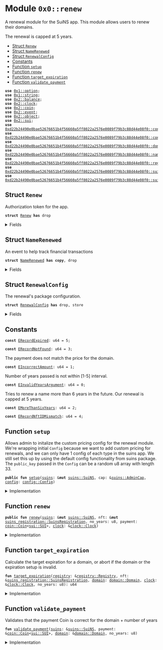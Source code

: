
<a name="0x0_renew"></a>

# Module `0x0::renew`

A renewal module for the SuiNS app.
This module allows users to renew their domains.

The renewal is capped at 5 years.


-  [Struct `Renew`](#0x0_renew_Renew)
-  [Struct `NameRenewed`](#0x0_renew_NameRenewed)
-  [Struct `RenewalConfig`](#0x0_renew_RenewalConfig)
-  [Constants](#@Constants_0)
-  [Function `setup`](#0x0_renew_setup)
-  [Function `renew`](#0x0_renew_renew)
-  [Function `target_expiration`](#0x0_renew_target_expiration)
-  [Function `validate_payment`](#0x0_renew_validate_payment)


<pre><code><b>use</b> <a href="dependencies/move-stdlib/option.md#0x1_option">0x1::option</a>;
<b>use</b> <a href="dependencies/move-stdlib/string.md#0x1_string">0x1::string</a>;
<b>use</b> <a href="dependencies/sui-framework/balance.md#0x2_balance">0x2::balance</a>;
<b>use</b> <a href="dependencies/sui-framework/clock.md#0x2_clock">0x2::clock</a>;
<b>use</b> <a href="dependencies/sui-framework/coin.md#0x2_coin">0x2::coin</a>;
<b>use</b> <a href="dependencies/sui-framework/event.md#0x2_event">0x2::event</a>;
<b>use</b> <a href="dependencies/sui-framework/object.md#0x2_object">0x2::object</a>;
<b>use</b> <a href="dependencies/sui-framework/sui.md#0x2_sui">0x2::sui</a>;
<b>use</b> <a href="dependencies/suins/config.md#0xd22b24490e0bae52676651b4f56660a5ff8022a2576e0089f79b3c88d44e08f0_config">0xd22b24490e0bae52676651b4f56660a5ff8022a2576e0089f79b3c88d44e08f0::config</a>;
<b>use</b> <a href="dependencies/suins/constants.md#0xd22b24490e0bae52676651b4f56660a5ff8022a2576e0089f79b3c88d44e08f0_constants">0xd22b24490e0bae52676651b4f56660a5ff8022a2576e0089f79b3c88d44e08f0::constants</a>;
<b>use</b> <a href="dependencies/suins/domain.md#0xd22b24490e0bae52676651b4f56660a5ff8022a2576e0089f79b3c88d44e08f0_domain">0xd22b24490e0bae52676651b4f56660a5ff8022a2576e0089f79b3c88d44e08f0::domain</a>;
<b>use</b> <a href="dependencies/suins/name_record.md#0xd22b24490e0bae52676651b4f56660a5ff8022a2576e0089f79b3c88d44e08f0_name_record">0xd22b24490e0bae52676651b4f56660a5ff8022a2576e0089f79b3c88d44e08f0::name_record</a>;
<b>use</b> <a href="dependencies/suins/registry.md#0xd22b24490e0bae52676651b4f56660a5ff8022a2576e0089f79b3c88d44e08f0_registry">0xd22b24490e0bae52676651b4f56660a5ff8022a2576e0089f79b3c88d44e08f0::registry</a>;
<b>use</b> <a href="dependencies/suins/suins.md#0xd22b24490e0bae52676651b4f56660a5ff8022a2576e0089f79b3c88d44e08f0_suins">0xd22b24490e0bae52676651b4f56660a5ff8022a2576e0089f79b3c88d44e08f0::suins</a>;
<b>use</b> <a href="dependencies/suins/suins_registration.md#0xd22b24490e0bae52676651b4f56660a5ff8022a2576e0089f79b3c88d44e08f0_suins_registration">0xd22b24490e0bae52676651b4f56660a5ff8022a2576e0089f79b3c88d44e08f0::suins_registration</a>;
</code></pre>



<a name="0x0_renew_Renew"></a>

## Struct `Renew`

Authorization token for the app.


<pre><code><b>struct</b> <a href="renew.md#0x0_renew_Renew">Renew</a> <b>has</b> drop
</code></pre>



<details>
<summary>Fields</summary>


<dl>
<dt>
<code>dummy_field: bool</code>
</dt>
<dd>

</dd>
</dl>


</details>

<a name="0x0_renew_NameRenewed"></a>

## Struct `NameRenewed`

An event to help track financial transactions


<pre><code><b>struct</b> <a href="renew.md#0x0_renew_NameRenewed">NameRenewed</a> <b>has</b> <b>copy</b>, drop
</code></pre>



<details>
<summary>Fields</summary>


<dl>
<dt>
<code><a href="dependencies/suins/domain.md#0xd22b24490e0bae52676651b4f56660a5ff8022a2576e0089f79b3c88d44e08f0_domain">domain</a>: <a href="dependencies/suins/domain.md#0xd22b24490e0bae52676651b4f56660a5ff8022a2576e0089f79b3c88d44e08f0_domain_Domain">domain::Domain</a></code>
</dt>
<dd>

</dd>
<dt>
<code>amount: u64</code>
</dt>
<dd>

</dd>
</dl>


</details>

<a name="0x0_renew_RenewalConfig"></a>

## Struct `RenewalConfig`

The renewal's package configuration.


<pre><code><b>struct</b> <a href="renew.md#0x0_renew_RenewalConfig">RenewalConfig</a> <b>has</b> drop, store
</code></pre>



<details>
<summary>Fields</summary>


<dl>
<dt>
<code><a href="dependencies/suins/config.md#0xd22b24490e0bae52676651b4f56660a5ff8022a2576e0089f79b3c88d44e08f0_config">config</a>: <a href="dependencies/suins/config.md#0xd22b24490e0bae52676651b4f56660a5ff8022a2576e0089f79b3c88d44e08f0_config_Config">config::Config</a></code>
</dt>
<dd>

</dd>
</dl>


</details>

<a name="@Constants_0"></a>

## Constants


<a name="0x0_renew_ERecordExpired"></a>



<pre><code><b>const</b> <a href="renew.md#0x0_renew_ERecordExpired">ERecordExpired</a>: u64 = 5;
</code></pre>



<a name="0x0_renew_ERecordNotFound"></a>



<pre><code><b>const</b> <a href="renew.md#0x0_renew_ERecordNotFound">ERecordNotFound</a>: u64 = 3;
</code></pre>



<a name="0x0_renew_EIncorrectAmount"></a>

The payment does not match the price for the domain.


<pre><code><b>const</b> <a href="renew.md#0x0_renew_EIncorrectAmount">EIncorrectAmount</a>: u64 = 1;
</code></pre>



<a name="0x0_renew_EInvalidYearsArgument"></a>

Number of years passed is not within [1-5] interval.


<pre><code><b>const</b> <a href="renew.md#0x0_renew_EInvalidYearsArgument">EInvalidYearsArgument</a>: u64 = 0;
</code></pre>



<a name="0x0_renew_EMoreThanSixYears"></a>

Tries to renew a name more than 6 years in the future.
Our renewal is capped at 5 years.


<pre><code><b>const</b> <a href="renew.md#0x0_renew_EMoreThanSixYears">EMoreThanSixYears</a>: u64 = 2;
</code></pre>



<a name="0x0_renew_ERecordNftIDMismatch"></a>



<pre><code><b>const</b> <a href="renew.md#0x0_renew_ERecordNftIDMismatch">ERecordNftIDMismatch</a>: u64 = 4;
</code></pre>



<a name="0x0_renew_setup"></a>

## Function `setup`

Allows admin to initalize the custom pricing config for the renewal module.
We're wrapping initial <code>Config</code> because we want to add custom pricing for renewals,
and we can only have 1 config of each type in the suins app.
We still set this up by using the default config functionality from suins package.
The <code>public_key</code> passed in the <code>Config</code> can be a random u8 array with length 33.


<pre><code><b>public</b> <b>fun</b> <a href="renew.md#0x0_renew_setup">setup</a>(<a href="dependencies/suins/suins.md#0xd22b24490e0bae52676651b4f56660a5ff8022a2576e0089f79b3c88d44e08f0_suins">suins</a>: &<b>mut</b> <a href="dependencies/suins/suins.md#0xd22b24490e0bae52676651b4f56660a5ff8022a2576e0089f79b3c88d44e08f0_suins_SuiNS">suins::SuiNS</a>, cap: &<a href="dependencies/suins/suins.md#0xd22b24490e0bae52676651b4f56660a5ff8022a2576e0089f79b3c88d44e08f0_suins_AdminCap">suins::AdminCap</a>, <a href="dependencies/suins/config.md#0xd22b24490e0bae52676651b4f56660a5ff8022a2576e0089f79b3c88d44e08f0_config">config</a>: <a href="dependencies/suins/config.md#0xd22b24490e0bae52676651b4f56660a5ff8022a2576e0089f79b3c88d44e08f0_config_Config">config::Config</a>)
</code></pre>



<details>
<summary>Implementation</summary>


<pre><code><b>public</b> <b>fun</b> <a href="renew.md#0x0_renew_setup">setup</a>(<a href="dependencies/suins/suins.md#0xd22b24490e0bae52676651b4f56660a5ff8022a2576e0089f79b3c88d44e08f0_suins">suins</a>: &<b>mut</b> SuiNS, cap: &AdminCap, <a href="dependencies/suins/config.md#0xd22b24490e0bae52676651b4f56660a5ff8022a2576e0089f79b3c88d44e08f0_config">config</a>: Config) {
    <a href="dependencies/suins/suins.md#0xd22b24490e0bae52676651b4f56660a5ff8022a2576e0089f79b3c88d44e08f0_suins_add_config">suins::add_config</a>&lt;<a href="renew.md#0x0_renew_RenewalConfig">RenewalConfig</a>&gt;(cap, <a href="dependencies/suins/suins.md#0xd22b24490e0bae52676651b4f56660a5ff8022a2576e0089f79b3c88d44e08f0_suins">suins</a>, <a href="renew.md#0x0_renew_RenewalConfig">RenewalConfig</a> { <a href="dependencies/suins/config.md#0xd22b24490e0bae52676651b4f56660a5ff8022a2576e0089f79b3c88d44e08f0_config">config</a> });
}
</code></pre>



</details>

<a name="0x0_renew_renew"></a>

## Function `renew`



<pre><code><b>public</b> <b>fun</b> <a href="renew.md#0x0_renew">renew</a>(<a href="dependencies/suins/suins.md#0xd22b24490e0bae52676651b4f56660a5ff8022a2576e0089f79b3c88d44e08f0_suins">suins</a>: &<b>mut</b> <a href="dependencies/suins/suins.md#0xd22b24490e0bae52676651b4f56660a5ff8022a2576e0089f79b3c88d44e08f0_suins_SuiNS">suins::SuiNS</a>, nft: &<b>mut</b> <a href="dependencies/suins/suins_registration.md#0xd22b24490e0bae52676651b4f56660a5ff8022a2576e0089f79b3c88d44e08f0_suins_registration_SuinsRegistration">suins_registration::SuinsRegistration</a>, no_years: u8, payment: <a href="dependencies/sui-framework/coin.md#0x2_coin_Coin">coin::Coin</a>&lt;<a href="dependencies/sui-framework/sui.md#0x2_sui_SUI">sui::SUI</a>&gt;, <a href="dependencies/sui-framework/clock.md#0x2_clock">clock</a>: &<a href="dependencies/sui-framework/clock.md#0x2_clock_Clock">clock::Clock</a>)
</code></pre>



<details>
<summary>Implementation</summary>


<pre><code><b>public</b> <b>fun</b> <a href="renew.md#0x0_renew">renew</a>(
    <a href="dependencies/suins/suins.md#0xd22b24490e0bae52676651b4f56660a5ff8022a2576e0089f79b3c88d44e08f0_suins">suins</a>: &<b>mut</b> SuiNS,
    nft: &<b>mut</b> SuinsRegistration,
    no_years: u8,
    payment: Coin&lt;SUI&gt;,
    <a href="dependencies/sui-framework/clock.md#0x2_clock">clock</a>: &Clock
) {
    // authorization occurs inside the call.
    <b>let</b> <a href="dependencies/suins/domain.md#0xd22b24490e0bae52676651b4f56660a5ff8022a2576e0089f79b3c88d44e08f0_domain">domain</a> =  nft.<a href="dependencies/suins/domain.md#0xd22b24490e0bae52676651b4f56660a5ff8022a2576e0089f79b3c88d44e08f0_domain">domain</a>();
    // check <b>if</b> the name is valid, for <b>public</b> registration
    // Also checks <b>if</b> the <a href="dependencies/suins/domain.md#0xd22b24490e0bae52676651b4f56660a5ff8022a2576e0089f79b3c88d44e08f0_domain">domain</a> is not a subdomain, validates label lengths, TLD.
    <a href="dependencies/suins/config.md#0xd22b24490e0bae52676651b4f56660a5ff8022a2576e0089f79b3c88d44e08f0_config_assert_valid_user_registerable_domain">config::assert_valid_user_registerable_domain</a>(&<a href="dependencies/suins/domain.md#0xd22b24490e0bae52676651b4f56660a5ff8022a2576e0089f79b3c88d44e08f0_domain">domain</a>);

    // check that the payment is correct for the specified name.
    <a href="renew.md#0x0_renew_validate_payment">validate_payment</a>(<a href="dependencies/suins/suins.md#0xd22b24490e0bae52676651b4f56660a5ff8022a2576e0089f79b3c88d44e08f0_suins">suins</a>, &payment, &<a href="dependencies/suins/domain.md#0xd22b24490e0bae52676651b4f56660a5ff8022a2576e0089f79b3c88d44e08f0_domain">domain</a>, no_years);

    // Get <a href="dependencies/suins/registry.md#0xd22b24490e0bae52676651b4f56660a5ff8022a2576e0089f79b3c88d44e08f0_registry">registry</a> (also checks that app is authorized) + start validating.
    <b>let</b> <a href="dependencies/suins/registry.md#0xd22b24490e0bae52676651b4f56660a5ff8022a2576e0089f79b3c88d44e08f0_registry">registry</a> = <a href="dependencies/suins/suins.md#0xd22b24490e0bae52676651b4f56660a5ff8022a2576e0089f79b3c88d44e08f0_suins_app_registry_mut">suins::app_registry_mut</a>&lt;<a href="renew.md#0x0_renew_Renew">Renew</a>, Registry&gt;(<a href="renew.md#0x0_renew_Renew">Renew</a> {}, <a href="dependencies/suins/suins.md#0xd22b24490e0bae52676651b4f56660a5ff8022a2576e0089f79b3c88d44e08f0_suins">suins</a>);

    // Calculate target expiration. Aborts <b>if</b> expiration or selected years are invalid.
    <b>let</b> target_expiration = <a href="renew.md#0x0_renew_target_expiration">target_expiration</a>(<a href="dependencies/suins/registry.md#0xd22b24490e0bae52676651b4f56660a5ff8022a2576e0089f79b3c88d44e08f0_registry">registry</a>, nft, <a href="dependencies/suins/domain.md#0xd22b24490e0bae52676651b4f56660a5ff8022a2576e0089f79b3c88d44e08f0_domain">domain</a>, <a href="dependencies/sui-framework/clock.md#0x2_clock">clock</a>, no_years);

    // set the expiration of the NFT + the <a href="dependencies/suins/registry.md#0xd22b24490e0bae52676651b4f56660a5ff8022a2576e0089f79b3c88d44e08f0_registry">registry</a>'s name record.
    <a href="dependencies/suins/registry.md#0xd22b24490e0bae52676651b4f56660a5ff8022a2576e0089f79b3c88d44e08f0_registry">registry</a>.set_expiration_timestamp_ms(nft, <a href="dependencies/suins/domain.md#0xd22b24490e0bae52676651b4f56660a5ff8022a2576e0089f79b3c88d44e08f0_domain">domain</a>, target_expiration);

    sui::event::emit(<a href="renew.md#0x0_renew_NameRenewed">NameRenewed</a> { <a href="dependencies/suins/domain.md#0xd22b24490e0bae52676651b4f56660a5ff8022a2576e0089f79b3c88d44e08f0_domain">domain</a>, amount: <a href="dependencies/sui-framework/coin.md#0x2_coin_value">coin::value</a>(&payment) });
    <a href="dependencies/suins/suins.md#0xd22b24490e0bae52676651b4f56660a5ff8022a2576e0089f79b3c88d44e08f0_suins_app_add_balance">suins::app_add_balance</a>(<a href="renew.md#0x0_renew_Renew">Renew</a> {}, <a href="dependencies/suins/suins.md#0xd22b24490e0bae52676651b4f56660a5ff8022a2576e0089f79b3c88d44e08f0_suins">suins</a>, <a href="dependencies/sui-framework/coin.md#0x2_coin_into_balance">coin::into_balance</a>(payment));
}
</code></pre>



</details>

<a name="0x0_renew_target_expiration"></a>

## Function `target_expiration`

Calculate the target expiration for a domain,
or abort if the domain or the expiration setup is invalid.


<pre><code><b>fun</b> <a href="renew.md#0x0_renew_target_expiration">target_expiration</a>(<a href="dependencies/suins/registry.md#0xd22b24490e0bae52676651b4f56660a5ff8022a2576e0089f79b3c88d44e08f0_registry">registry</a>: &<a href="dependencies/suins/registry.md#0xd22b24490e0bae52676651b4f56660a5ff8022a2576e0089f79b3c88d44e08f0_registry_Registry">registry::Registry</a>, nft: &<a href="dependencies/suins/suins_registration.md#0xd22b24490e0bae52676651b4f56660a5ff8022a2576e0089f79b3c88d44e08f0_suins_registration_SuinsRegistration">suins_registration::SuinsRegistration</a>, <a href="dependencies/suins/domain.md#0xd22b24490e0bae52676651b4f56660a5ff8022a2576e0089f79b3c88d44e08f0_domain">domain</a>: <a href="dependencies/suins/domain.md#0xd22b24490e0bae52676651b4f56660a5ff8022a2576e0089f79b3c88d44e08f0_domain_Domain">domain::Domain</a>, <a href="dependencies/sui-framework/clock.md#0x2_clock">clock</a>: &<a href="dependencies/sui-framework/clock.md#0x2_clock_Clock">clock::Clock</a>, no_years: u8): u64
</code></pre>



<details>
<summary>Implementation</summary>


<pre><code><b>fun</b> <a href="renew.md#0x0_renew_target_expiration">target_expiration</a>(
    <a href="dependencies/suins/registry.md#0xd22b24490e0bae52676651b4f56660a5ff8022a2576e0089f79b3c88d44e08f0_registry">registry</a>: &Registry,
    nft: &SuinsRegistration,
    <a href="dependencies/suins/domain.md#0xd22b24490e0bae52676651b4f56660a5ff8022a2576e0089f79b3c88d44e08f0_domain">domain</a>: Domain,
    <a href="dependencies/sui-framework/clock.md#0x2_clock">clock</a>: &Clock,
    no_years: u8,
): u64 {
    <b>let</b> name_record_option = <a href="dependencies/suins/registry.md#0xd22b24490e0bae52676651b4f56660a5ff8022a2576e0089f79b3c88d44e08f0_registry">registry</a>.lookup(<a href="dependencies/suins/domain.md#0xd22b24490e0bae52676651b4f56660a5ff8022a2576e0089f79b3c88d44e08f0_domain">domain</a>);
    // validate that the <a href="dependencies/suins/name_record.md#0xd22b24490e0bae52676651b4f56660a5ff8022a2576e0089f79b3c88d44e08f0_name_record">name_record</a> still exists in the <a href="dependencies/suins/registry.md#0xd22b24490e0bae52676651b4f56660a5ff8022a2576e0089f79b3c88d44e08f0_registry">registry</a>.
    <b>assert</b>!(<a href="dependencies/move-stdlib/option.md#0x1_option_is_some">option::is_some</a>(&name_record_option), <a href="renew.md#0x0_renew_ERecordNotFound">ERecordNotFound</a>);

    <b>let</b> <a href="dependencies/suins/name_record.md#0xd22b24490e0bae52676651b4f56660a5ff8022a2576e0089f79b3c88d44e08f0_name_record">name_record</a> = <a href="dependencies/move-stdlib/option.md#0x1_option_destroy_some">option::destroy_some</a>(name_record_option);

    // Validate that the name <b>has</b> not expired. If it <b>has</b>, we can only re-purchase (and that might involve different pricing).
    <b>assert</b>!(!<a href="dependencies/suins/name_record.md#0xd22b24490e0bae52676651b4f56660a5ff8022a2576e0089f79b3c88d44e08f0_name_record">name_record</a>.has_expired_past_grace_period(<a href="dependencies/sui-framework/clock.md#0x2_clock">clock</a>), <a href="renew.md#0x0_renew_ERecordExpired">ERecordExpired</a>);

    // validate that the supplied NFT ID matches the NFT ID of the <a href="dependencies/suins/registry.md#0xd22b24490e0bae52676651b4f56660a5ff8022a2576e0089f79b3c88d44e08f0_registry">registry</a>.
    <b>assert</b>!(<a href="dependencies/suins/name_record.md#0xd22b24490e0bae52676651b4f56660a5ff8022a2576e0089f79b3c88d44e08f0_name_record">name_record</a>.nft_id() == <a href="dependencies/sui-framework/object.md#0x2_object_id">object::id</a>(nft), <a href="renew.md#0x0_renew_ERecordNftIDMismatch">ERecordNftIDMismatch</a>);

    // Validate that the no_years supplied makes sense. (1-5).
    <b>assert</b>!(0 &lt; no_years && no_years &lt;= 5, <a href="renew.md#0x0_renew_EInvalidYearsArgument">EInvalidYearsArgument</a>);

    // calcualate target expiration!
    <b>let</b> target_expiration = <a href="dependencies/suins/name_record.md#0xd22b24490e0bae52676651b4f56660a5ff8022a2576e0089f79b3c88d44e08f0_name_record">name_record</a>.expiration_timestamp_ms() + (no_years <b>as</b> u64) * <a href="dependencies/suins/constants.md#0xd22b24490e0bae52676651b4f56660a5ff8022a2576e0089f79b3c88d44e08f0_constants_year_ms">constants::year_ms</a>();

    // validate that the target expiration is not more than 6 years in the future.
    <b>assert</b>!(<a href="renew.md#0x0_renew_target_expiration">target_expiration</a> &lt; <a href="dependencies/sui-framework/clock.md#0x2_clock">clock</a>.timestamp_ms() + (<a href="dependencies/suins/constants.md#0xd22b24490e0bae52676651b4f56660a5ff8022a2576e0089f79b3c88d44e08f0_constants_year_ms">constants::year_ms</a>() * 6), <a href="renew.md#0x0_renew_EMoreThanSixYears">EMoreThanSixYears</a>);

    target_expiration
}
</code></pre>



</details>

<a name="0x0_renew_validate_payment"></a>

## Function `validate_payment`

Validates that the payment Coin is correct for the domain + number of years


<pre><code><b>fun</b> <a href="renew.md#0x0_renew_validate_payment">validate_payment</a>(<a href="dependencies/suins/suins.md#0xd22b24490e0bae52676651b4f56660a5ff8022a2576e0089f79b3c88d44e08f0_suins">suins</a>: &<a href="dependencies/suins/suins.md#0xd22b24490e0bae52676651b4f56660a5ff8022a2576e0089f79b3c88d44e08f0_suins_SuiNS">suins::SuiNS</a>, payment: &<a href="dependencies/sui-framework/coin.md#0x2_coin_Coin">coin::Coin</a>&lt;<a href="dependencies/sui-framework/sui.md#0x2_sui_SUI">sui::SUI</a>&gt;, <a href="dependencies/suins/domain.md#0xd22b24490e0bae52676651b4f56660a5ff8022a2576e0089f79b3c88d44e08f0_domain">domain</a>: &<a href="dependencies/suins/domain.md#0xd22b24490e0bae52676651b4f56660a5ff8022a2576e0089f79b3c88d44e08f0_domain_Domain">domain::Domain</a>, no_years: u8)
</code></pre>



<details>
<summary>Implementation</summary>


<pre><code><b>fun</b> <a href="renew.md#0x0_renew_validate_payment">validate_payment</a>(<a href="dependencies/suins/suins.md#0xd22b24490e0bae52676651b4f56660a5ff8022a2576e0089f79b3c88d44e08f0_suins">suins</a>: &SuiNS, payment: &Coin&lt;SUI&gt;, <a href="dependencies/suins/domain.md#0xd22b24490e0bae52676651b4f56660a5ff8022a2576e0089f79b3c88d44e08f0_domain">domain</a>: &Domain, no_years: u8){
    <b>let</b> <a href="dependencies/suins/config.md#0xd22b24490e0bae52676651b4f56660a5ff8022a2576e0089f79b3c88d44e08f0_config">config</a> = <a href="dependencies/suins/suins.md#0xd22b24490e0bae52676651b4f56660a5ff8022a2576e0089f79b3c88d44e08f0_suins">suins</a>.get_config&lt;<a href="renew.md#0x0_renew_RenewalConfig">RenewalConfig</a>&gt;();
    <b>let</b> label = <a href="dependencies/suins/domain.md#0xd22b24490e0bae52676651b4f56660a5ff8022a2576e0089f79b3c88d44e08f0_domain">domain</a>.sld();
    <b>let</b> price = <a href="dependencies/suins/config.md#0xd22b24490e0bae52676651b4f56660a5ff8022a2576e0089f79b3c88d44e08f0_config">config</a>.<a href="dependencies/suins/config.md#0xd22b24490e0bae52676651b4f56660a5ff8022a2576e0089f79b3c88d44e08f0_config">config</a>.calculate_price((label.length() <b>as</b> u8), no_years);
    <b>assert</b>!(payment.value() == price, <a href="renew.md#0x0_renew_EIncorrectAmount">EIncorrectAmount</a>);
}
</code></pre>



</details>
